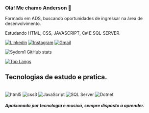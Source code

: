 ### Olá! Me chamo Anderson 👋

Formado em ADS, buscando oportunidades de ingressar na área de desenvolvimento.

Estudando HTML, CSS, JAVASCRIPT, C# E SQL-SERVER.

[![Linkedin](https://img.shields.io/badge/LinkedIn-0077B5?style=for-the-badge&logo=linkedin&logoColor=white)](https://www.linkedin.com/in/anderson-ara%C3%BAjo-b00538220/) [![Instagram](https://img.shields.io/badge/Instagram-E4405F?style=for-the-badge&logo=instagram&logoColor=white)](https://www.instagram.com/andersonteclasoficial/?next=%2F) [![Gmail](https://img.shields.io/badge/Gmail-D14836?style=for-the-badge&logo=gmail&logoColor=white)](https://mail.google.com/mail/u/0/?tab=rm&ogbl#inbox)




![Sydom1 GitHub stats](https://github-readme-stats.vercel.app/api?username=sydom1&show_icons=true&theme=synthwave)

[![Top Langs](https://github-readme-stats.vercel.app/api/top-langs/?username=anuraghazra&layout=compact)](https://github.com/anuraghazra/github-readme-stats)

## Tecnologias de estudo e pratica.

<div style="display: inline_blok"> <br/>
  <img align="center" alt="html5" src="https://img.shields.io/badge/HTML5-E34F26?style=for-the-badge&logo=html5&logoColor=white" />
  <img align="center" alt="css3" src="https://img.shields.io/badge/CSS3-1572B6?style=for-the-badge&logo=css3&logoColor=white" />
  <img align="center" alt="JavaScript" src="https://img.shields.io/badge/JavaScript-323330?style=for-the-badge&logo=javascript&logoColor=F7DF1E" />
  <img align="center" alt="SQL Server" src="https://img.shields.io/badge/Microsoft_SQL_Server-CC2927?style=for-the-badge&logo=microsoft-sql-server&logoColor=white" />
  <img align="center" alt="Dotnet" src="https://img.shields.io/badge/.NET-5C2D91?style=for-the-badge&logo=.net&logoColor=white" />
  
</div>

##### Apaixonado por tecnologia e musica, sempre disposto a aprender.

